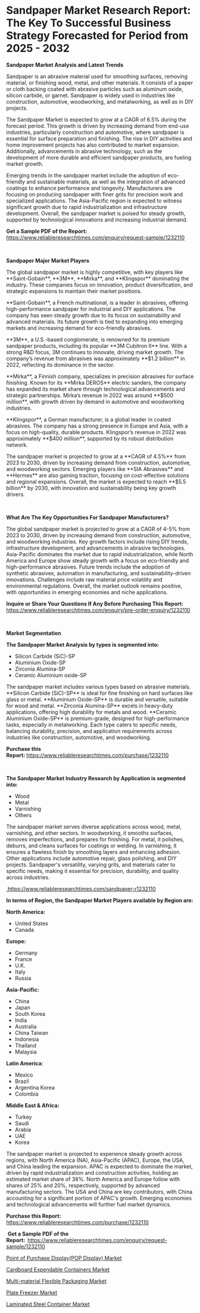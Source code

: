 <p><h1>Sandpaper Market Research Report: The Key To Successful Business Strategy Forecasted for Period from 2025 - 2032</h1></p><p><strong>Sandpaper Market Analysis and Latest Trends</strong></p>
<p><p>Sandpaper is an abrasive material used for smoothing surfaces, removing material, or finishing wood, metal, and other materials. It consists of a paper or cloth backing coated with abrasive particles such as aluminum oxide, silicon carbide, or garnet. Sandpaper is widely used in industries like construction, automotive, woodworking, and metalworking, as well as in DIY projects.</p><p>The Sandpaper Market is expected to grow at a CAGR of 6.5% during the forecast period. This growth is driven by increasing demand from end-use industries, particularly construction and automotive, where sandpaper is essential for surface preparation and finishing. The rise in DIY activities and home improvement projects has also contributed to market expansion. Additionally, advancements in abrasive technology, such as the development of more durable and efficient sandpaper products, are fueling market growth.</p><p>Emerging trends in the sandpaper market include the adoption of eco-friendly and sustainable materials, as well as the integration of advanced coatings to enhance performance and longevity. Manufacturers are focusing on producing sandpaper with finer grits for precision work and specialized applications. The Asia-Pacific region is expected to witness significant growth due to rapid industrialization and infrastructure development. Overall, the sandpaper market is poised for steady growth, supported by technological innovations and increasing industrial demand.</p></p>
<p><strong>Get a Sample PDF of the Report:&nbsp;</strong> <a href="https://www.reliableresearchtimes.com/enquiry/request-sample/1232110?utm_campaign=2176&utm_medium=2&utm_source=Github&utm_content=ia&utm_term=26012025&utm_id=sandpaper">https://www.reliableresearchtimes.com/enquiry/request-sample/1232110</a></p>
<p>&nbsp;</p>
<p><strong>Sandpaper Major Market Players</strong></p>
<p><p>The global sandpaper market is highly competitive, with key players like **Saint-Gobain**, **3M**, **Mirka**, and **Klingspor** dominating the industry. These companies focus on innovation, product diversification, and strategic expansions to maintain their market positions.</p><p>**Saint-Gobain**, a French multinational, is a leader in abrasives, offering high-performance sandpaper for industrial and DIY applications. The company has seen steady growth due to its focus on sustainability and advanced materials. Its future growth is tied to expanding into emerging markets and increasing demand for eco-friendly abrasives.</p><p>**3M**, a U.S.-based conglomerate, is renowned for its premium sandpaper products, including its popular **3M Cubitron II** line. With a strong R&D focus, 3M continues to innovate, driving market growth. The company’s revenue from abrasives was approximately **$1.2 billion** in 2022, reflecting its dominance in the sector.</p><p>**Mirka**, a Finnish company, specializes in precision abrasives for surface finishing. Known for its **Mirka DEROS** electric sanders, the company has expanded its market share through technological advancements and strategic partnerships. Mirka’s revenue in 2022 was around **$500 million**, with growth driven by demand in automotive and woodworking industries.</p><p>**Klingspor**, a German manufacturer, is a global leader in coated abrasives. The company has a strong presence in Europe and Asia, with a focus on high-quality, durable products. Klingspor’s revenue in 2022 was approximately **$400 million**, supported by its robust distribution network.</p><p>The sandpaper market is projected to grow at a **CAGR of 4.5%** from 2023 to 2030, driven by increasing demand from construction, automotive, and woodworking sectors. Emerging players like **SIA Abrasives** and **Hermes** are also gaining traction, focusing on cost-effective solutions and regional expansions. Overall, the market is expected to reach **$5.5 billion** by 2030, with innovation and sustainability being key growth drivers.</p></p>
<p>&nbsp;</p>
<p><strong>What Are The Key Opportunities For Sandpaper Manufacturers?</strong></p>
<p><p>The global sandpaper market is projected to grow at a CAGR of 4-5% from 2023 to 2030, driven by increasing demand from construction, automotive, and woodworking industries. Key growth factors include rising DIY trends, infrastructure development, and advancements in abrasive technologies. Asia-Pacific dominates the market due to rapid industrialization, while North America and Europe show steady growth with a focus on eco-friendly and high-performance abrasives. Future trends include the adoption of synthetic abrasives, automation in manufacturing, and sustainability-driven innovations. Challenges include raw material price volatility and environmental regulations. Overall, the market outlook remains positive, with opportunities in emerging economies and niche applications.</p></p>
<p><strong>Inquire or Share Your Questions If Any Before Purchasing This Report:</strong> <a href="https://www.reliableresearchtimes.com/enquiry/pre-order-enquiry/1232110?utm_campaign=2176&utm_medium=2&utm_source=Github&utm_content=ia&utm_term=26012025&utm_id=sandpaper">https://www.reliableresearchtimes.com/enquiry/pre-order-enquiry/1232110</a></p>
<p>&nbsp;</p>
<p><strong>Market Segmentation</strong></p>
<p><strong>The Sandpaper Market Analysis by types is segmented into:</strong></p>
<p><ul><li>Silicon Carbide (SiC)-SP</li><li>Aluminium Oxide-SP</li><li>Zirconia Alumina-SP</li><li>Ceramic Aluminium oxide-SP</li></ul></p>
<p><p>The sandpaper market includes various types based on abrasive materials. **Silicon Carbide (SiC)-SP** is ideal for fine finishing on hard surfaces like glass or metal. **Aluminium Oxide-SP** is durable and versatile, suitable for wood and metal. **Zirconia Alumina-SP** excels in heavy-duty applications, offering high durability for metals and wood. **Ceramic Aluminium Oxide-SP** is premium-grade, designed for high-performance tasks, especially in metalworking. Each type caters to specific needs, balancing durability, precision, and application requirements across industries like construction, automotive, and woodworking.</p></p>
<p><strong>Purchase this Report:&nbsp;</strong><a href="https://www.reliableresearchtimes.com/purchase/1232110?utm_campaign=2176&utm_medium=2&utm_source=Github&utm_content=ia&utm_term=26012025&utm_id=sandpaper">https://www.reliableresearchtimes.com/purchase/1232110</a></p>
<p>&nbsp;</p>
<p><strong>The Sandpaper Market Industry Research by Application is segmented into:</strong></p>
<p><ul><li>Wood</li><li>Metal</li><li>Varnishing</li><li>Others</li></ul></p>
<p><p>The sandpaper market serves diverse applications across wood, metal, varnishing, and other sectors. In woodworking, it smooths surfaces, removes imperfections, and prepares for finishing. For metal, it polishes, deburrs, and cleans surfaces for coatings or welding. In varnishing, it ensures a flawless finish by smoothing layers and enhancing adhesion. Other applications include automotive repair, glass polishing, and DIY projects. Sandpaper's versatility, varying grits, and materials cater to specific needs, making it essential for precision, durability, and quality across industries.</p></p>
<p><a href="https://www.reliableresearchtimes.com/sandpaper-r1232110?utm_campaign=2176&utm_medium=2&utm_source=Github&utm_content=ia&utm_term=26012025&utm_id=sandpaper">&nbsp;https://www.reliableresearchtimes.com/sandpaper-r1232110</a></p>
<p><strong>In terms of Region, the Sandpaper Market Players available by Region are:</strong></p>
<p>
    <p> <strong> North America: </strong>
        <ul>
            <li>United States</li>
            <li>Canada</li>
        </ul>
        </p> 
    <p> <strong> Europe: </strong>
        <ul>
            <li>Germany</li>
            <li>France</li>
            <li>U.K.</li>
            <li>Italy</li>
            <li>Russia</li>
        </ul>
        </p> 
    <p> <strong> Asia-Pacific: </strong>
        <ul>
            <li>China</li>
            <li>Japan</li>
            <li>South Korea</li>
            <li>India</li>
            <li>Australia</li>
            <li>China Taiwan</li>
            <li>Indonesia</li>
            <li>Thailand</li>
            <li>Malaysia</li>
        </ul>
        </p> 
    <p> <strong> Latin America: </strong>
        <ul>
            <li>Mexico</li>
            <li>Brazil</li>
            <li>Argentina Korea</li>
            <li>Colombia</li>
        </ul>
        </p> 
    <p> <strong> Middle East & Africa: </strong>
        <ul>
            <li>Turkey</li>
            <li>Saudi</li>
            <li>Arabia</li>
            <li>UAE</li>
            <li>Korea</li>
        </ul>
    </p>
    </p>
<p><p>The sandpaper market is projected to experience steady growth across regions, with North America (NA), Asia-Pacific (APAC), Europe, the USA, and China leading the expansion. APAC is expected to dominate the market, driven by rapid industrialization and construction activities, holding an estimated market share of 38%. North America and Europe follow with shares of 25% and 20%, respectively, supported by advanced manufacturing sectors. The USA and China are key contributors, with China accounting for a significant portion of APAC's growth. Emerging economies and technological advancements will further fuel market dynamics.</p></p>
<p><strong>Purchase this Report: </strong><a href="https://www.reliableresearchtimes.com/purchase/1232110?utm_campaign=2176&utm_medium=2&utm_source=Github&utm_content=ia&utm_term=26012025&utm_id=sandpaper">https://www.reliableresearchtimes.com/purchase/1232110</a></p>
<p>&nbsp;<strong>Get a Sample PDF of the Report:&nbsp;&nbsp;</strong><a href="https://www.reliableresearchtimes.com/enquiry/request-sample/1232110?utm_campaign=2176&utm_medium=2&utm_source=Github&utm_content=ia&utm_term=26012025&utm_id=sandpaper">https://www.reliableresearchtimes.com/enquiry/request-sample/1232110</a></p>
<p><strong></strong></p>
<p><p><a href="https://www.linkedin.com/pulse/point-purchase-displaypop-display-market-outlook-anticipated-hu5kf?utm_campaign=2176&utm_medium=2&utm_source=Github&utm_content=ia&utm_term=26012025&utm_id=sandpaper">Point of Purchase Display(POP Display) Market</a></p><p><a href="https://www.linkedin.com/pulse/cardboard-expendable-containers-industry-trends-report-analyzing-qygzf?utm_campaign=2176&utm_medium=2&utm_source=Github&utm_content=ia&utm_term=26012025&utm_id=sandpaper">Cardboard Expendable Containers Market</a></p><p><a href="https://www.linkedin.com/pulse/multi-material-flexible-packaging-market-insights-report-mo54f?utm_campaign=2176&utm_medium=2&utm_source=Github&utm_content=ia&utm_term=26012025&utm_id=sandpaper">Multi-material Flexible Packaging Market</a></p><p><a href="https://www.linkedin.com/pulse/plate-freezer-market-forecastfor-year2025-2032-insigths-wi6nf?utm_campaign=2176&utm_medium=2&utm_source=Github&utm_content=ia&utm_term=26012025&utm_id=sandpaper">Plate Freezer Market</a></p><p><a href="https://www.linkedin.com/pulse/investment-opportunities-laminated-steel-container-sector-7ghef?utm_campaign=2176&utm_medium=2&utm_source=Github&utm_content=ia&utm_term=26012025&utm_id=sandpaper">Laminated Steel Container Market</a></p></p>